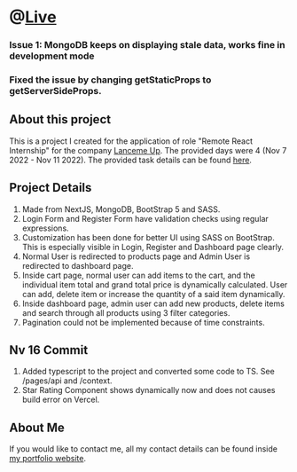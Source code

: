 # @[Live](https://lancemeuptask.vercel.app/login)

### Issue 1: MongoDB keeps on displaying stale data, works fine in development mode

### Fixed the issue by changing getStaticProps to getServerSideProps.

## About this project

This is a project I created for the application of role "Remote React Internship" for the company [Lanceme Up](https://www.linkedin.com/company/lanceme-up/). The provided days were 4 (Nov 7 2022 - Nov 11 2022). The provided task details can be found [here](https://docs.google.com/document/d/1s9vq8AGii-7oh-9_WoAjMOC0Ow-wErFsYlZvUJjyte8/edit).

## Project Details

1. Made from NextJS, MongoDB, BootStrap 5 and SASS.
2. Login Form and Register Form have validation checks using regular expressions.
3. Customization has been done for better UI using SASS on BootStrap.
   This is especially visible in Login, Register and Dashboard page clearly.
4. Normal User is redirected to products page and Admin User is redirected to dashboard page.
5. Inside cart page, normal user can add items to the cart, and the individual item total and grand total price is dynamically calculated. User can add, delete item or increase the quantity of a said item dynamically.
6. Inside dashboard page, admin user can add new products, delete items and search through all products using 3 filter categories.
7. Pagination could not be implemented because of time constraints.

## Nv 16 Commit

1. Added typescript to the project and converted some code to TS. See /pages/api and /context.
2. Star Rating Component shows dynamically now and does not causes build error on Vercel.

## About Me

If you would like to contact me, all my contact details can be found inside [my portfolio website](https://pravin-singh.netlify.app/).
